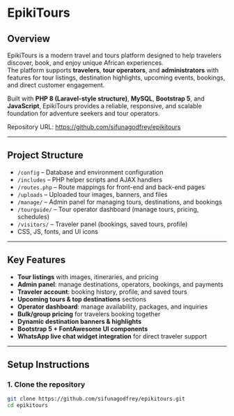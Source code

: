 # EpikiTours

## Overview
EpikiTours is a modern travel and tours platform designed to help travelers discover, book, and enjoy unique African experiences.  
The platform supports **travelers**, **tour operators**, and **administrators** with features for tour listings, destination highlights, upcoming events, bookings, and direct customer engagement.  

Built with **PHP 8 (Laravel-style structure)**, **MySQL**, **Bootstrap 5**, and **JavaScript**, EpikiTours provides a reliable, responsive, and scalable foundation for adventure seekers and tour operators.  

Repository URL: https://github.com/sifunagodfrey/epikitours

---

## Project Structure
- `/config` – Database and environment configuration  
- `/includes` – PHP helper scripts and AJAX handlers  
- `/routes.php` – Route mappings for front-end and back-end pages  
- `/uploads` – Uploaded tour images, banners, and files  
- `/manage/` – Admin panel for managing tours, destinations, and bookings  
- `/tourguide/` – Tour operator dashboard (manage tours, pricing, schedules)  
- `/visitors/` – Traveler panel (bookings, saved tours, profile)  
-  CSS, JS, fonts, and UI icons  

---

## Key Features
- **Tour listings** with images, itineraries, and pricing  
- **Admin panel**: manage destinations, operators, bookings, and payments  
- **Traveler account**: booking history, profile, and saved tours  
- **Upcoming tours & top destinations** sections  
- **Operator dashboard**: manage availability, packages, and inquiries  
- **Bulk/group pricing** for travelers booking together  
- **Dynamic destination banners & highlights**  
- **Bootstrap 5 + FontAwesome UI components**  
- **WhatsApp live chat widget integration** for direct traveler support  

---

## Setup Instructions

### 1. Clone the repository
```bash
git clone https://github.com/sifunagodfrey/epikitours.git
cd epikitours

